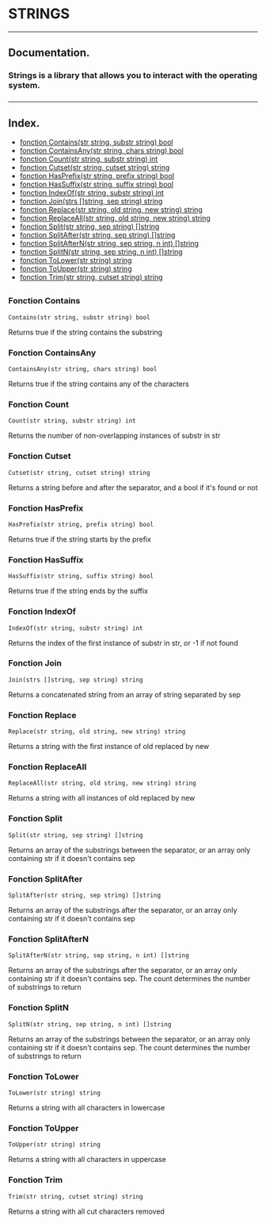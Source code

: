 # STRINGS

***
##  Documentation.
### Strings is a library that allows you to interact with the operating system.
###

***
## Index.

* [fonction Contains(str string, substr string) bool](#fonction-contains)
* [fonction ContainsAny(str string, chars string) bool](#fonction-containsany)
* [fonction Count(str string, substr string) int](#fonction-count)
* [fonction Cutset(str string, cutset string) string](#fonction-cutset)
* [fonction HasPrefix(str string, prefix string) bool](#fonction-hasprefix)
* [fonction HasSuffix(str string, suffix string) bool](#fonction-hassuffix)
* [fonction IndexOf(str string, substr string) int](#fonction-indexof)
* [fonction Join(strs []string, sep string) string](#fonction-join)
* [fonction Replace(str string, old string, new string) string](#fonction-replace)
* [fonction ReplaceAll(str string, old string, new string) string](#fonction-replaceall)
* [fonction Split(str string, sep string) []string](#fonction-split)
* [fonction SplitAfter(str string, sep string) []string](#fonction-splitafter)
* [fonction SplitAfterN(str string, sep string, n int) []string](#fonction-splitaftern)
* [fonction SplitN(str string, sep string, n int) []string](#fonction-splitn)
* [fonction ToLower(str string) string](#fonction-tolower)
* [fonction ToUpper(str string) string](#fonction-toupper)
* [fonction Trim(str string, cutset string) string](#fonction-trim)
##
### Fonction Contains
```
Contains(str string, substr string) bool
```
Returns true if the string contains the substring
### Fonction ContainsAny
```
ContainsAny(str string, chars string) bool
```
Returns true if the string contains any of the characters
### Fonction Count
```
Count(str string, substr string) int
```
Returns the number of non-overlapping instances of substr in str
### Fonction Cutset
```
Cutset(str string, cutset string) string
```
Returns a string before and after the separator, and a bool if it's found or not
### Fonction HasPrefix
```
HasPrefix(str string, prefix string) bool
```
Returns true if the string starts by the prefix
### Fonction HasSuffix
```
HasSuffix(str string, suffix string) bool
```
Returns true if the string ends by the suffix
### Fonction IndexOf
```
IndexOf(str string, substr string) int
```
Returns the index of the first instance of substr in str, or -1 if not found
### Fonction Join
```
Join(strs []string, sep string) string
```
Returns a concatenated string from an array of string separated by sep
### Fonction Replace
```
Replace(str string, old string, new string) string
```
Returns a string with the first instance of old replaced by new
### Fonction ReplaceAll
```
ReplaceAll(str string, old string, new string) string
```
Returns a string with all instances of old replaced by new
### Fonction Split
```
Split(str string, sep string) []string
```
Returns an array of the substrings between the separator, or an array only containing str if it doesn't contains sep
### Fonction SplitAfter
```
SplitAfter(str string, sep string) []string
```
Returns an array of the substrings after the separator, or an array only containing str if it doesn't contains sep
### Fonction SplitAfterN
```
SplitAfterN(str string, sep string, n int) []string
```
Returns an array of the substrings after the separator, or an array only containing str if it doesn't contains sep. The count determines the number of substrings to return
### Fonction SplitN
```
SplitN(str string, sep string, n int) []string
```
Returns an array of the substrings between the separator, or an array only containing str if it doesn't contains sep. The count determines the number of substrings to return
### Fonction ToLower
```
ToLower(str string) string
```
Returns a string with all characters in lowercase
### Fonction ToUpper
```
ToUpper(str string) string
```
Returns a string with all characters in uppercase
### Fonction Trim
```
Trim(str string, cutset string) string
```
Returns a string with all cut characters removed
##